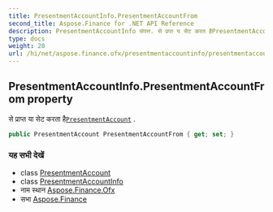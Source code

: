 ```yaml
---
title: PresentmentAccountInfo.PresentmentAccountFrom
second_title: Aspose.Finance for .NET API Reference
description: PresentmentAccountInfo संपत्त. से प्रप्त य सेट करत हैPresentmentAccount .
type: docs
weight: 20
url: /hi/net/aspose.finance.ofx/presentmentaccountinfo/presentmentaccountfrom/
---
```

## PresentmentAccountInfo.PresentmentAccountFrom property

से प्राप्त या सेट करता है[`PresentmentAccount`](../../presentmentaccount/) .

```csharp
public PresentmentAccount PresentmentAccountFrom { get; set; }
```

### यह सभी देखें

* class [PresentmentAccount](../../presentmentaccount/)
* class [PresentmentAccountInfo](../)
* नाम स्थान [Aspose.Finance.Ofx](../../presentmentaccountinfo/)
* सभा [Aspose.Finance](../../../)


